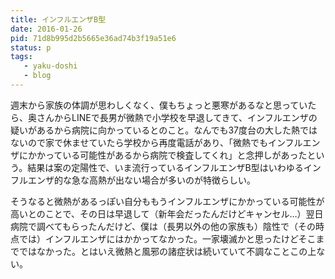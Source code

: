```yaml
---
title: インフルエンザB型
date: 2016-01-26
pid: 71d8b995d2b5665e36ad74b3f19a51e6
status: p
tags:
   - yaku-doshi
   - blog
---
```


週末から家族の体調が思わしくなく、僕もちょっと悪寒があるなと思っていたら、奥さんからLINEで長男が微熱で小学校を早退してきて、インフルエンザの疑いがあるから病院に向かっているとのこと。なんでも37度台の大した熱ではないので家で休ませていたら学校から再度電話があり、「微熱でもインフルエンザにかかっている可能性があるから病院で検査してくれ」と念押しがあったという。結果は案の定陽性で、いま流行っているインフルエンザB型はいわゆるインフルエンザ的な急な高熱が出ない場合が多いのが特徴らしい。

そうなると微熱があるっぽい自分ももうインフルエンザにかかっている可能性が高いとのことで、その日は早退して（新年会だったんだけどキャンセル…）翌日病院で調べてもらったんだけど、僕は（長男以外の他の家族も）陰性で（その時点では）インフルエンザにはかかってなかった。一家壊滅かと思ったけどそこまでではなかった。とはいえ微熱と風邪の諸症状は続いていて不調なことこの上ない。